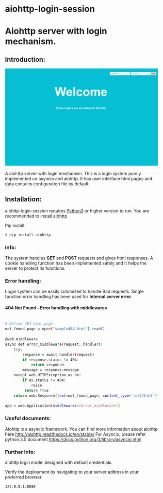 # aiohttp-login-session
# Aiohttp server with login mechanism. 


## Introduction:
![all text](https://github.com/muthuubalakan/aiohttp-login-session/blob/master/login.png)

A aiohttp server with login mechanism. This is a login system purely implemented on asyncio and aiohttp.
It has user interface html pages and data contains configuration file by default. 

## Installation:
aiohttp-login-session requires [Python3](https://www.python.org/download/releases/3.0/) or higher version to run.
You are recommended to install [aiohttp](https://aiohttp.readthedocs.io/en/stable/)

Pip install:
```sh
$ pip install aiohttp
```

### Info:
The system handles **GET** and **POST** requests and gives html responses. 
A cookie handling function has been implemented safely and It helps the server to protect its functions. 

### Error handling:
Login system can be easily cutomized to handle Bad requests. 
Single function error handling has been used for **Internal server error**.

#### 404 Not Found - Error handling with middlewares


```sh

# Define 404 html page 
not_found_page = open("sample404.html").read()

@web.middleware
async def error_middleware(request, handler):
    try:
        response = await handler(request)
        if response.status != 404:
            return response
        message = response.message
    except web.HTTPException as ex:
        if ex.status != 404:
            raise
         return True
    return web.Response(text=not_found_page, content_type='text/html')

app = web.Application(middlewares=[error_middleware])
```

### Useful documents:
Aiohttp is a asyncio framework. You can find more information about aiohttp here http://aiohttp.readthedocs.io/en/stable/
For Asyncio, please refer python 3.5 document https://docs.python.org/3/library/asyncio.html

### Further Info:
aiohttp login model designed with default credentials.

Verify the deployment by navigating to your server address in your preferred browser.

```sh
127.0.0.1:8080
```
